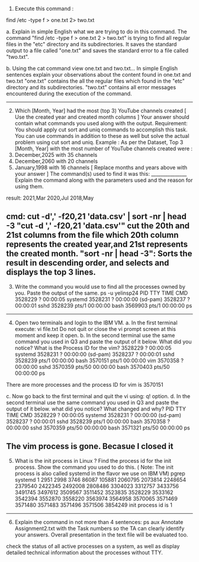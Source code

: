 
1. Execute this command :

find /etc -type f > one.txt 2> two.txt

a. Explain in simple English what we are trying to do in this command.
The command "find /etc -type f > one.txt 2 > two.txt" is trying to find all regular files in the "etc" directory and its subdirectories.
It saves the standard output to a file called "one.txt" and saves the standard error to a file called "two.txt".

b. Using the cat command view one.txt and two.txt... In simple English sentences explain your observations about the content found in one.txt and two.txt
"one.txt" contains the all the regular files which found in the "etc" directory and its subdirectories.
"two.txt" contains all error messages encountered during the execution of the command.

------------
2. Which [Month, Year] had the most (top 3) YouTube channels created   [ Use the created year and created month columns ]
Your answer should contain what commands you used along with the output.
Requirement: You should apply cut sort and uniq commands to accomplish this task.
You can use commands in addition to these as well but solve the actual problem using cut sort and uniq.
Example :
As per the Dataset, Top 3 [Month, Year] with the most number of YouTube channels created were :
1. December,2025 with 35 channels
2. December,2060 with 20 channels
3. January,1998 with 16 channels
[ Replace months and years above with your answer ]
The command(s) used to find it was this: _______________
Explain the command along with the parameters used and the reason for using them.

result:
2021,Mar
2020,Jul
2018,May

cmd: cut -d',' -f20,21 'data.csv' | sort -nr | head -3
"cut -d ',' -f20,21 'data.csv'" cut the 20th and 21st columns from the file which 20th column represents the created year,and 21st represents the created month.
"sort -nr | head -3": Sorts the result in descending order, and selects and displays the top 3 lines.
------------
3. Write the command you would use to find all the processes owned by you. Paste the output of the same.
ps -u yelinsp24
    PID TTY          TIME CMD
3528229 ?        00:00:05 systemd
3528231 ?        00:00:00 (sd-pam)
3528237 ?        00:00:01 sshd
3528239 pts/1    00:00:00 bash
3569903 pts/1    00:00:00 ps
------------
4. Open two terminals and login to the IBM VM.
a. In the first terminal execute: vi file.txt Do not quit or close the vi prompt screen at this moment and keep it open.
b. In the second terminal use the same command you used in Q3 and paste the output of it below. What did you notice? What is the Process ID for the vim?
3528229 ?        00:00:05 systemd
3528231 ?        00:00:00 (sd-pam)
3528237 ?        00:00:01 sshd
3528239 pts/1    00:00:00 bash
3570151 pts/1    00:00:00 vim
3570358 ?        00:00:00 sshd
3570359 pts/50   00:00:00 bash
3570403 pts/50   00:00:00 ps

There are more processes and the process ID for vim is 3570151

c. Now go back to the first terminal and quit the vi using: q! option.
d. In the second terminal use the same command you used in Q3 and paste the output of it below. what did you notice? What changed and why?
    PID TTY          TIME CMD
3528229 ?        00:00:05 systemd
3528231 ?        00:00:00 (sd-pam)
3528237 ?        00:00:01 sshd
3528239 pts/1    00:00:00 bash
3570358 ?        00:00:00 sshd
3570359 pts/50   00:00:00 bash
3571321 pts/50   00:00:00 ps

The vim process is gone. Becasue I closed it
------------
5. What is the init process in Linux ? Find the process id for the init process.
Show the command you used to do this. ( Note: The init process is also called systemd in the flavor we use on IBM VM)
pgrep systemd
1
2951
2998
3746
86087
105881
2060795
2073814
2248654
2379540
2422345
2492008
2808486
3304023
3312757
3433756
3491745
3497612
3509567
3511452
3523835
3528229
3533162
3542394
3552870
3558220
3563974
3564958
3570065
3571469
3571480
3571483
3571496
3571506
3854249
init process id is 1
------------
6. Explain the command in not more than 4 sentences:  ps aux
Annotate Assignment2.txt with the Task numbers so the TA can clearly identify your answers. Overall presentation in the text file will be evaluated too.

check the status of all active processes on a system, as well as display detailed technical information about the processes without TTY.

